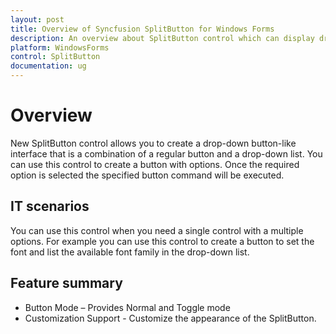 ```yaml
---
layout: post
title: Overview of Syncfusion SplitButton for Windows Forms
description: An overview about SplitButton control which can display dropdown items with fully customizable option using the renderer
platform: WindowsForms
control: SplitButton 
documentation: ug
---
```


# Overview

New SplitButton control allows you to create a drop-down button-like interface that is a combination of a regular button and a drop-down list. You can use this control to create a button with options. Once the required option is selected the specified button command will be executed. 

## IT scenarios

You can use this control when you need a single control with a multiple options. For example you can use this control to create a button to set the font and list the available font family in the drop-down list. 

## Feature summary

* Button Mode – Provides Normal and Toggle mode
* Customization Support -  Customize the appearance of the SplitButton.
